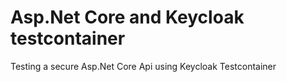 # Asp.Net Core and Keycloak testcontainer 
Testing a secure Asp.Net Core Api using Keycloak Testcontainer
